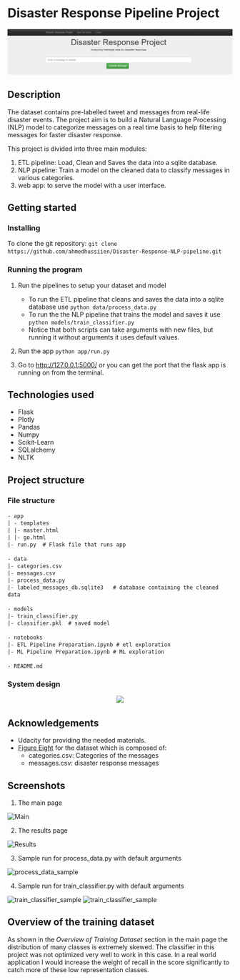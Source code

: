 # Disaster Response Pipeline Project
![Header](images/header.png "Application header")


## Description
The dataset contains pre-labelled tweet and messages from real-life disaster events. The project aim is to build a Natural Language Processing (NLP) model to categorize messages on a real time basis to help filtering messages for faster disaster response.

This project is divided into three main modules:
1. ETL pipeline: Load, Clean and Saves the data into a sqlite database.
2. NLP pipeline: Train a model on the cleaned data to classify messages in various categories.
3. web app: to serve the model with a user interface.


## Getting started
### Installing
To clone the git repository:
```git clone https://github.com/ahmedhussiien/Disaster-Response-NLP-pipeline.git```


### Running the program
1. Run the pipelines to setup your dataset and model
    * To run the ETL pipeline that cleans and saves the data into a sqlite database use ```python data/process_data.py```
    * To run the the NLP pipeline that trains the model and saves it use ```python models/train_classifier.py```
    * Notice that both scripts can take arguments with new files, but running it without arguments it uses default values.

2. Run the app ```python app/run.py```
3. Go to http://127.0.0.1:5000/ or you can get the port that the flask app is running on from the terminal.


## Technologies used
* Flask
* Plotly
* Pandas
* Numpy
* Scikit-Learn
* SQLalchemy
* NLTK


## Project structure 
### File structure
```
- app
| - templates
| |- master.html 
| |- go.html  
|- run.py  # Flask file that runs app

- data
|- categories.csv
|- messages.csv
|- process_data.py
|- labeled_messages_db.sqlite3   # database containing the cleaned data

- models
|- train_classifier.py
|- classifier.pkl  # saved model

- notebooks
|- ETL Pipeline Preparation.ipynb # etl exploration
|- ML Pipeline Preparation.ipynb # ML exploration

- README.md
```

### System design
<p align="center">
  <img src="images/system_design.png" />
</p>

## Acknowledgements
* Udacity for providing the needed materials.
* [Figure Eight](https://www.figure-eight.com/dataset/combined-disaster-response-data/) for the dataset which is composed of:
    * categories.csv: Categories of the messages
    * messages.csv: disaster response messages

    
## Screenshots
1. The main page

![Main](images/main.png "Application main page")


2. The results page

![Results](images/result.png "Application results page")


3. Sample run for process_data.py with default arguments

![process_data_sample](images/process_data.png "process_data.py run sample screenshot")


4. Sample run for train_classifier.py with default arguments

![train_classifier_sample](images/train_classifier.png "train_classifier.py run sample screenshot")
![train_classifier_sample](images/train_classifier2.png "train_classifier.py run sample screenshot")


## Overview of the training dataset
As shown in the *Overview of Training Dataset* section in the main page the distribution of many classes is extremely skewed. The classifier in this project was not optimized very well to work in this case. In a real world application I would increase the weight of recall in the score significantly to catch more of these low representation classes.
